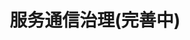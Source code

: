 ---
title: "服务通信治理(完善中)"
description: "讲解Rainbond对服务（HTTP,gRPC,TCP）的治理原理" 
menu: "micro-service-mesh-connection"
weight: 21005
hidden: true
---